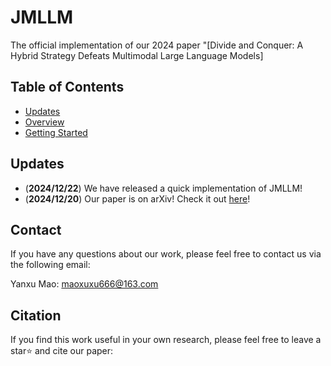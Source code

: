 # JMLLM

The official implementation of our 2024 paper "[Divide and Conquer: A Hybrid Strategy Defeats Multimodal Large Language Models]
## Table of Contents

- [Updates](#updates)
- [Overview](#overview)
- [Getting Started](#getting-started)

## Updates

- (**2024/12/22**) We have released a quick implementation of JMLLM!
- (**2024/12/20**) Our paper is on arXiv! Check it out [here](https://arxiv.org/abs/2311.08268)!


## Contact

If you have any questions about our work, please feel free to contact us via the following email:

Yanxu Mao: maoxuxu666@163.com

## Citation

If you find this work useful in your own research, please feel free to leave a star⭐️ and cite our paper:

```bibtex

```
